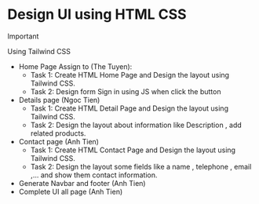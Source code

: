 # Design UI using HTML CSS
> [!IMPORTANT]
> Using Tailwind CSS
- Home Page Assign to (The Tuyen):
    - Task 1: Create HTML Home Page and Design the layout using Tailwind CSS.
    - Task 2: Design form Sign in using JS when click the button
- Details page (Ngoc Tien)
    - Task 1: Create HTML Detail Page and Design the layout using Tailwind CSS.
    - Task 2: Design the layout about information like Description , add related products.
- Contact page (Anh Tien)
    - Task 1: Create HTML Contact Page and Design the layout using Tailwind CSS.
    - Task 2: Design the layout some fields like a name , telephone , email ,... and show them contact information.
- Generate Navbar and footer (Anh Tien)
- Complete UI all page (Anh Tien)

